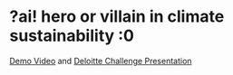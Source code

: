 # ?ai! hero or villain in climate sustainability :0

[Demo Video](https://youtu.be/eUmXoVeHz9M) and [Deloitte Challenge Presentation](https://docs.google.com/presentation/d/1a1B4XYLf3ejo3EYXhLuMPE1ibF2TqGzaEih8BrrFQGM/edit?usp=sharing)  
